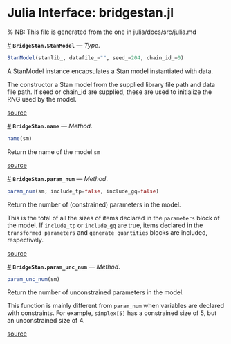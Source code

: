 
<a id='Julia-Interface:-bridgestan.jl'></a>

<a id='Julia-Interface:-bridgestan.jl-1'></a>

# Julia Interface: bridgestan.jl


% NB: This file is generated from the one in julia/docs/src/julia.md

<a id='BridgeStan.StanModel' href='#BridgeStan.StanModel'>#</a>
**`BridgeStan.StanModel`** &mdash; *Type*.



```julia
StanModel(stanlib_, datafile_="", seed_=204, chain_id_=0)
```

A StanModel instance encapsulates a Stan model instantiated with data.

The constructor a Stan model from the supplied library file path and data file path. If seed or chain_id are supplied, these are used to initialize the RNG used by the model.


<a target='_blank' href='https://github.com/roualdes/bridgestan/blob/b663d2c04fecb2d99dd35c4c7f5008c42c6b4346/julia/src/BridgeStan.jl#L23-L30' class='documenter-source'>source</a><br>

<a id='BridgeStan.name-Tuple{StanModel}' href='#BridgeStan.name-Tuple{StanModel}'>#</a>
**`BridgeStan.name`** &mdash; *Method*.



```julia
name(sm)
```

Return the name of the model `sm`


<a target='_blank' href='https://github.com/roualdes/bridgestan/blob/b663d2c04fecb2d99dd35c4c7f5008c42c6b4346/julia/src/BridgeStan.jl#L79-L83' class='documenter-source'>source</a><br>

<a id='BridgeStan.param_num-Tuple{StanModel}' href='#BridgeStan.param_num-Tuple{StanModel}'>#</a>
**`BridgeStan.param_num`** &mdash; *Method*.



```julia
param_num(sm; include_tp=false, include_gq=false)
```

Return the number of (constrained) parameters in the model.

This is the total of all the sizes of items declared in the `parameters` block of the model. If `include_tp` or `include_gq` are true, items declared in the `transformed parameters` and `generate quantities` blocks are included, respectively.


<a target='_blank' href='https://github.com/roualdes/bridgestan/blob/b663d2c04fecb2d99dd35c4c7f5008c42c6b4346/julia/src/BridgeStan.jl#L94-L103' class='documenter-source'>source</a><br>

<a id='BridgeStan.param_unc_num-Tuple{StanModel}' href='#BridgeStan.param_unc_num-Tuple{StanModel}'>#</a>
**`BridgeStan.param_unc_num`** &mdash; *Method*.



```julia
param_unc_num(sm)
```

Return the number of unconstrained parameters in the model.

This function is mainly different from `param_num` when variables are declared with constraints. For example, `simplex[5]` has a constrained size of 5, but an unconstrained size of 4.


<a target='_blank' href='https://github.com/roualdes/bridgestan/blob/b663d2c04fecb2d99dd35c4c7f5008c42c6b4346/julia/src/BridgeStan.jl#L116-L124' class='documenter-source'>source</a><br>


